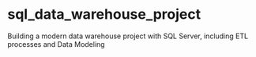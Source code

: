 # sql_data_warehouse_project
Building a modern data warehouse project with SQL Server, including ETL processes and Data Modeling
